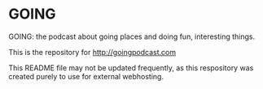 # GOING
GOING: the podcast about going places and doing fun, interesting things.

This is the repository for http://goingpodcast.com

This README file may not be updated frequently, as this respository was created purely to use for external webhosting.
